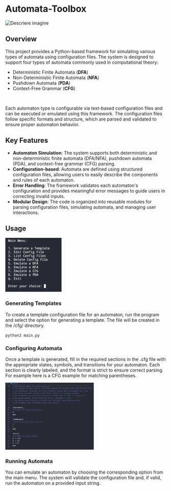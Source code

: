 # Automata-Toolbox

![Descriere imagine](https://private-user-images.githubusercontent.com/107889454/420669273-eacd5b56-9a68-467c-9ba9-3e4e73e482de.jpg?jwt=eyJhbGciOiJIUzI1NiIsInR5cCI6IkpXVCJ9.eyJpc3MiOiJnaXRodWIuY29tIiwiYXVkIjoicmF3LmdpdGh1YnVzZXJjb250ZW50LmNvbSIsImtleSI6ImtleTUiLCJleHAiOjE3NDE1MjI0NjMsIm5iZiI6MTc0MTUyMjE2MywicGF0aCI6Ii8xMDc4ODk0NTQvNDIwNjY5MjczLWVhY2Q1YjU2LTlhNjgtNDY3Yy05YmE5LTNlNGU3M2U0ODJkZS5qcGc_WC1BbXotQWxnb3JpdGhtPUFXUzQtSE1BQy1TSEEyNTYmWC1BbXotQ3JlZGVudGlhbD1BS0lBVkNPRFlMU0E1M1BRSzRaQSUyRjIwMjUwMzA5JTJGdXMtZWFzdC0xJTJGczMlMkZhd3M0X3JlcXVlc3QmWC1BbXotRGF0ZT0yMDI1MDMwOVQxMjA5MjNaJlgtQW16LUV4cGlyZXM9MzAwJlgtQW16LVNpZ25hdHVyZT04YTcxNDZlODk1NmU3MjUxYmY2ODE4ODUyYzNmNzAwNjlmOTNiMWMwMDgxZTE0MjNhNmEzZjIxYTRhMzUzYzM2JlgtQW16LVNpZ25lZEhlYWRlcnM9aG9zdCJ9.ce5uiWvmN9Pg1q1db3e3aBYBKMEUMP6ZHvYwAavPIjg)

## Overview

This project provides a Python-based framework for simulating various types of automata using configuration files. The system is designed to support four types of automata commonly used in computational theory:

- Deterministic Finite Automata (**DFA**)
- Non-Deterministic Finite Automata (**NFA**)
- Pushdown Automata (**PDA**)
- Context-Free Grammar (**CFG**)

<br>

Each automaton type is configurable via text-based configuration files and can be executed or emulated using this framework. The configuration files follow specific formats and structure, which are parsed and validated to ensure proper automaton behavior.

## Key Features

- **Automaton Simulation**: The system supports both deterministic and non-deterministic finite automata (DFA/NFA), pushdown automata (PDA), and context-free grammar (CFG) parsing.
- **Configuration-based**: Automata are defined using structured configuration files, allowing users to easily describe the components and rules of each automaton.
- **Error Handling**: The framework validates each automaton's configuration and provides meaningful error messages to guide users in correcting invalid inputs.
- **Modular Design**: The code is organized into reusable modules for parsing configuration files, simulating automata, and managing user interactions.

## Usage

<img src="./img/ss1.png" width=35%>

### Generating Templates

To create a template configuration file for an automaton, run the program and select the option for generating a template. The file will be created in the /cfg/ directory.

```
python3 main.py
```

### Configuring Automata

Once a template is generated, fill in the required sections in the .cfg file with the appropriate states, symbols, and transitions for your automaton. Each section is clearly labeled, and the format is strict to ensure correct parsing. For example here is a CFG example for matching parentheses.

<img src="./img/ss2.png" width=55%>

### Running Automata

You can emulate an automaton by choosing the corresponding option from the main menu. The system will validate the configuration file and, if valid, run the automaton on a provided input string.
